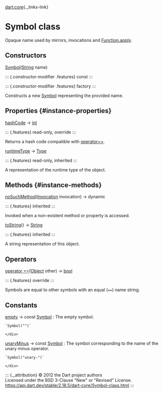 [dart:core](../dart-core/dart-core-library){._links-link}

Symbol class
============

Opaque name used by mirrors, invocations and
[Function.apply](function/apply).

Constructors
------------

[Symbol](symbol/symbol)([String](string-class) name)

::: {.constructor-modifier .features}
const
:::

::: {.constructor-modifier .features}
factory
:::

Constructs a new [Symbol](symbol-class) representing the provided name.

Properties {#instance-properties}
----------

[hashCode](symbol/hashcode) → [int](int-class)

::: {.features}
read-only, override
:::

Returns a hash code compatible with
[operator==](symbol/operator_equals).

[runtimeType](object/runtimetype) → [Type](type-class)

::: {.features}
read-only, inherited
:::

A representation of the runtime type of the object.

Methods {#instance-methods}
-------

[noSuchMethod](object/nosuchmethod)([Invocation](invocation-class)
invocation) → dynamic

::: {.features}
inherited
:::

Invoked when a non-existent method or property is accessed.

[toString](object/tostring)() → [String](string-class)

::: {.features}
inherited
:::

A string representation of this object.

Operators
---------

[operator ==](symbol/operator_equals)([Object](object-class) other) →
[bool](bool-class)

::: {.features}
override
:::

Symbols are equal to other symbols with an equal (`==`) name string.

Constants
---------

[empty](symbol/empty-constant) → const [Symbol](symbol-class)
:   The empty symbol.
    <div>

    `Symbol("")`

    </div>

[unaryMinus](symbol/unaryminus-constant) → const [Symbol](symbol-class)
:   The symbol corresponding to the name of the unary minus operator.
    <div>

    `Symbol("unary-")`

    </div>

::: {._attribution}
© 2012 the Dart project authors\
Licensed under the BSD 3-Clause \"New\" or \"Revised\" License.\
<https://api.dart.dev/stable/2.18.5/dart-core/Symbol-class.html>
:::
